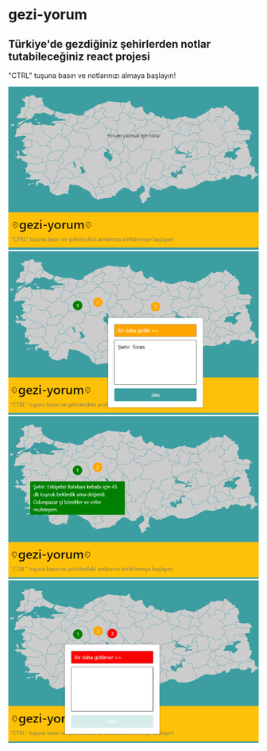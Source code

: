 # gezi-yorum

## Türkiye'de gezdiğiniz şehirlerden notlar tutabileceğiniz react projesi

"CTRL" tuşuna basın ve notlarınızı almaya başlayın!

![img1](/src/img/img1.png)
![img2](/src/img/img2.png)
![img3](/src/img/img3.png)
![img4](/src/img/img4.png)